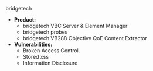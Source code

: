 bridgetech

- **Product:** 
   -  bridgetech VBC Server & Element Manager
   -  bridgetech probes
   -  bridgetech  VB288 Objective QoE Content Extractor
- **Vulnerabilities:**
  -  Broken Access Control.
  -  Stored xss
  -  Information Disclosure
